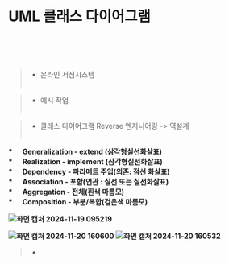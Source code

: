 # UML 클래스 다이어그램 <br><br><br>

>* 온라인 서점시스템 <br><br>

>* 예시 작업 <br><br>

>* 클래스 다이어그램
Reverse 엔지니어링 -> 역설계
<br><br>
<b>
* &nbsp;&nbsp;&nbsp;&nbsp;&nbsp;Generalization  - extend (삼각형실선화살표)<br>
* &nbsp;&nbsp;&nbsp;&nbsp;&nbsp;Realization - implement (삼각형실선화살표)<br>
* &nbsp;&nbsp;&nbsp;&nbsp;&nbsp;Dependency - 파라메트 주입(의존: 점선 화살표)<br>
* &nbsp;&nbsp;&nbsp;&nbsp;&nbsp;Association - 포함(연관 : 실선 또는 실선화살표)<br>
* &nbsp;&nbsp;&nbsp;&nbsp;&nbsp;Aggregation - 전체(흰색 마름모)<br>
* &nbsp;&nbsp;&nbsp;&nbsp;&nbsp;Composition - 부분/복합(검은색 마름모)<br>




![화면 캡처 2024-11-19 095219](https://github.com/user-attachments/assets/3cddc5ac-bfbc-4b86-b0cb-8ff3dea13daa)


![화면 캡처 2024-11-20 160600](https://github.com/user-attachments/assets/0c90a741-4422-4366-bf29-15f69a67f1cb)
![화면 캡처 2024-11-20 160532](https://github.com/user-attachments/assets/d045b916-68ec-46c1-9738-2bd93b7272ee)



>* 
